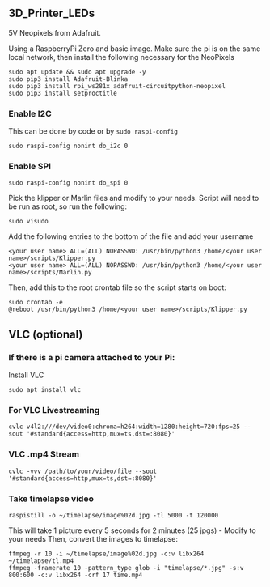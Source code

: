 ## 3D_Printer_LEDs

5V Neopixels from Adafruit.

Using a RaspberryPi Zero and basic image. Make sure the pi is on the same local network, then install the following necessary for the NeoPixels

```
sudo apt update && sudo apt upgrade -y
sudo pip3 install Adafruit-Blinka
sudo pip3 install rpi_ws281x adafruit-circuitpython-neopixel
sudo pip3 install setproctitle
```

### Enable I2C
This can be done by code or by `sudo raspi-config`
```
sudo raspi-config nonint do_i2c 0
```

### Enable SPI
```
sudo raspi-config nonint do_spi 0
```

Pick the klipper or Marlin files and modify to your needs. Script will need to be run as root, so run the following:
```
sudo visudo
```
Add the following entries to the bottom of the file and add your username
```
<your user name> ALL=(ALL) NOPASSWD: /usr/bin/python3 /home/<your user name>/scripts/Klipper.py
<your user name> ALL=(ALL) NOPASSWD: /usr/bin/python3 /home/<your user name>/scripts/Marlin.py
```

Then, add this to the root crontab file so the script starts on boot:
```
sudo crontab -e
@reboot /usr/bin/python3 /home/<your user name>/scripts/Klipper.py
```

## VLC (optional)
### If there is a pi camera attached to your Pi: 
Install VLC
```
sudo apt install vlc
```
### For VLC Livestreaming
```
cvlc v4l2:///dev/video0:chroma=h264:width=1280:height=720:fps=25 --sout '#standard{access=http,mux=ts,dst=:8080}'
```

### VLC .mp4 Stream
```
cvlc -vvv /path/to/your/video/file --sout '#standard{access=http,mux=ts,dst=:8080}'
```

### Take timelapse video
```
raspistill -o ~/timelapse/image%02d.jpg -tl 5000 -t 120000
```
This will take 1 picture every 5 seconds for 2 minutes (25 jpgs) - Modify to your needs
Then, convert the images to timelapse:
```
ffmpeg -r 10 -i ~/timelapse/image%02d.jpg -c:v libx264 ~/timelapse/tl.mp4
ffmpeg -framerate 10 -pattern_type glob -i "timelapse/*.jpg" -s:v 800:600 -c:v libx264 -crf 17 time.mp4
```
